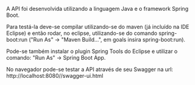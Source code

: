A API foi desenvolvida utilizando a linguagem Java e o framework Spring Boot.

Para testá-la deve-se compilar utilizando-se do maven (já incluído na IDE Eclipse) e então rodar, no eclipse, utilizando-se do comando spring-boot:run
("Run As" -> "Maven Build...",  em goals insira spring-boot:run).

Pode-se também instalar o plugin Spring Tools do Eclipse e utilizar o comando: 
"Run As" -> Spring Boot App.

No navegador pode-se testar a API através de seu Swagger na url: http://localhost:8080//swagger-ui.html
